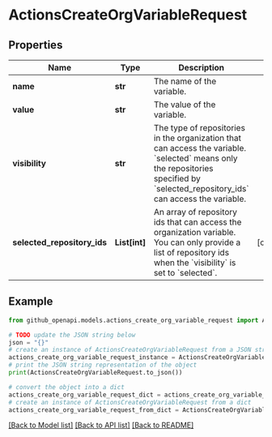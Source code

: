 # ActionsCreateOrgVariableRequest


## Properties

Name | Type | Description | Notes
------------ | ------------- | ------------- | -------------
**name** | **str** | The name of the variable. | 
**value** | **str** | The value of the variable. | 
**visibility** | **str** | The type of repositories in the organization that can access the variable. &#x60;selected&#x60; means only the repositories specified by &#x60;selected_repository_ids&#x60; can access the variable. | 
**selected_repository_ids** | **List[int]** | An array of repository ids that can access the organization variable. You can only provide a list of repository ids when the &#x60;visibility&#x60; is set to &#x60;selected&#x60;. | [optional] 

## Example

```python
from github_openapi.models.actions_create_org_variable_request import ActionsCreateOrgVariableRequest

# TODO update the JSON string below
json = "{}"
# create an instance of ActionsCreateOrgVariableRequest from a JSON string
actions_create_org_variable_request_instance = ActionsCreateOrgVariableRequest.from_json(json)
# print the JSON string representation of the object
print(ActionsCreateOrgVariableRequest.to_json())

# convert the object into a dict
actions_create_org_variable_request_dict = actions_create_org_variable_request_instance.to_dict()
# create an instance of ActionsCreateOrgVariableRequest from a dict
actions_create_org_variable_request_from_dict = ActionsCreateOrgVariableRequest.from_dict(actions_create_org_variable_request_dict)
```
[[Back to Model list]](../README.md#documentation-for-models) [[Back to API list]](../README.md#documentation-for-api-endpoints) [[Back to README]](../README.md)


